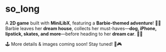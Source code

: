 # so_long  

A **2D game** built with **MiniLibX**, featuring a **Barbie-themed adventure**! 🎀✨  
Barbie leaves her **dream house**, collects her must-haves—**dog, iPhone, lipstick, skates, and more**—before heading to her **dream car**. 🚗💖  

🕹️ More details & images coming soon! Stay tuned! 🌸🎮  
